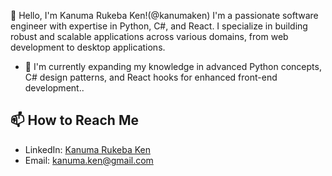 

👋 Hello, I'm Kanuma Rukeba Ken!(@kanumaken)
I'm a passionate software engineer with expertise in Python, C#, and React. I specialize in building robust and scalable applications across various domains, from web development to desktop applications.
- 👀 I'm currently expanding my knowledge in advanced Python concepts, C# design patterns, and React hooks for enhanced front-end development.. 
## 📫 How to Reach Me

- LinkedIn: [Kanuma Rukeba Ken](https://www.linkedin.com/in/kanuma-rukeba-ken-945436247)
- Email: kanuma.ken@gmail.com


<!---
kanumaken/portfolio is a ✨ special ✨ repository because its `README.md` (this file) appears on your GitHub profile.
You can click the Preview link to take a look at your changes.
--->
